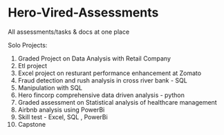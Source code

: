 # Hero-Vired-Assessments
All assessments/tasks &amp; docs at one place

Solo Projects:
1. Graded Project on Data Analysis with Retail Company
2. Etl project
3. Excel project on resturant performance enhancement at Zomato
4. Fraud detection and rush analysis in cross river bank - SQL
5. Manipulation with SQL
6. Hero fincorp comprehensive data driven analysis - python
7. Graded assessment on Statistical analysis of healthcare management
8. Airbnb analysis using PowerBi
9. Skill test - Excel, SQL , PowerBi
10. Capstone
